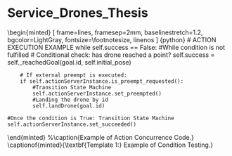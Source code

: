 # Service_Drones_Thesis

\begin{minted}
[
frame=lines,
framesep=2mm,
baselinestretch=1.2,
bgcolor=LightGray,
fontsize=\footnotesize,
linenos
]
{python}
    # ACTION EXECUTION EXAMPLE
    while self.success == False: #While condition is not fulfilled
        # Conditional check: has drone reached a point?
        self.success = self._reachedGoal(goal.id, self.initial_pose) 
        
        # If external preempt is executed:
        if self.actionServerInstance.is_preempt_requested():
            #Transition State Machine
            self.actionServerInstance.set_preempted() 
            #Landing the drone by id
            self.landDrone(goal.id) 
    
    #Once the condition is True: Transition State Machine
    self.actionServerInstance.set_succeeded() 
                                

\end{minted}
%\caption{Example of Action Concurrence Code.}
\captionof{minted}{\textbf{Template 1:} Example of Condition Testing.}